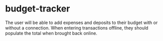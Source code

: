 # budget-tracker
The user will be able to add expenses and deposits to their budget with or without a connection. When entering transactions offline, they should populate the total when brought back online.
